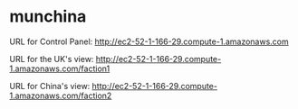# munchina


URL for Control Panel:
http://ec2-52-1-166-29.compute-1.amazonaws.com

URL for the UK's view:
http://ec2-52-1-166-29.compute-1.amazonaws.com/faction1

URL for China's view:
http://ec2-52-1-166-29.compute-1.amazonaws.com/faction2
